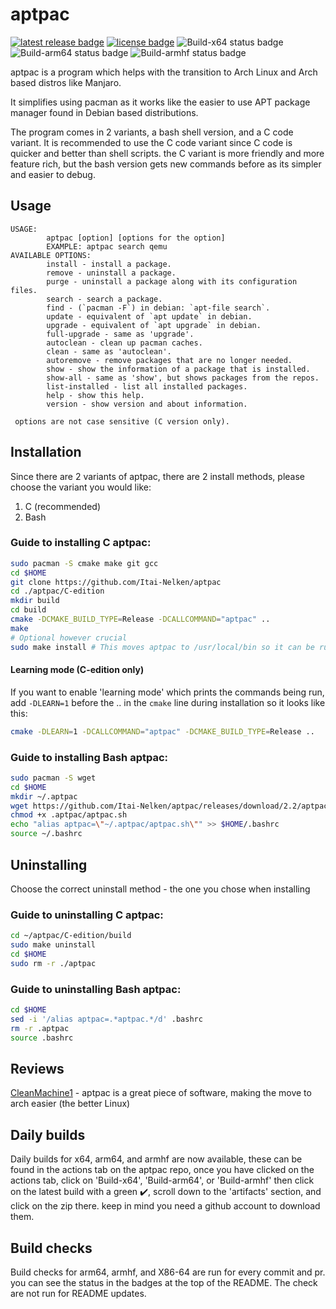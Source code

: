 # aptpac

[![latest release badge](https://img.shields.io/github/v/release/Itai-Nelken/aptpac?include_prereleases&style=flat-square)](github.com/Itai-Nelken/aptpac/releases/latest) [![license badge](https://img.shields.io/github/license/Itai-Nelken/aptpac?style=flat-square)](https://github.com/Itai-Nelken/aptpac/blob/main/LICENSE) ![Build-x64 status badge](https://img.shields.io/github/workflow/status/Itai-Nelken/aptpac/Build-x64?label=Build%20x64&style=flat-square) ![Build-arm64 status badge](https://img.shields.io/github/workflow/status/Itai-Nelken/aptpac/Build-arm64?label=Build%20arm64&style=flat-square) ![Build-armhf status badge](https://img.shields.io/github/workflow/status/Itai-Nelken/aptpac/Build-armhf?label=Build%20armhf&style=flat-square)


aptpac is a program which helps with the transition to Arch Linux and Arch based distros like Manjaro.

It simplifies using pacman as it works like the easier to use APT package manager found in Debian based distributions.

The program comes in 2 variants, a bash shell version, and a C code variant.
It is recommended to use the C code variant since C code is quicker and better than shell scripts. the C variant is more friendly and more feature rich, but the bash version gets new commands before as its simpler and easier to debug.

## Usage

```
USAGE:
        aptpac [option] [options for the option]
        EXAMPLE: aptpac search qemu
AVAILABLE OPTIONS:
        install - install a package.
        remove - uninstall a package.
        purge - uninstall a package along with its configuration files.
        search - search a package.
        find - (`pacman -F`) in debian: `apt-file search`.
        update - equivalent of `apt update` in debian.
        upgrade - equivalent of `apt upgrade` in debian.
        full-upgrade - same as 'upgrade'.
        autoclean - clean up pacman caches.
        clean - same as 'autoclean'.
        autoremove - remove packages that are no longer needed.
        show - show the information of a package that is installed.
        show-all - same as 'show', but shows packages from the repos.
        list-installed - list all installed packages.
        help - show this help.
        version - show version and about information.
        
 options are not case sensitive (C version only).
```

## Installation

Since there are 2 variants of aptpac, there are 2 install methods, please choose the variant you would like:

1) C (recommended)<br>
2) Bash

### Guide to installing C aptpac:

``` bash
sudo pacman -S cmake make git gcc
cd $HOME
git clone https://github.com/Itai-Nelken/aptpac
cd ./aptpac/C-edition
mkdir build
cd build 
cmake -DCMAKE_BUILD_TYPE=Release -DCALLCOMMAND="aptpac" ..
make
# Optional however crucial
sudo make install # This moves aptpac to /usr/local/bin so it can be run easily
```
#### Learning mode (C-edition only)
If you want to enable 'learning mode' which prints the commands being run, add  `-DLEARN=1` before the .. in the `cmake` line during installation so it looks like this:<br>
```bash
cmake -DLEARN=1 -DCALLCOMMAND="aptpac" -DCMAKE_BUILD_TYPE=Release ..
```

### Guide to installing Bash aptpac:

``` bash
sudo pacman -S wget
cd $HOME
mkdir ~/.aptpac
wget https://github.com/Itai-Nelken/aptpac/releases/download/2.2/aptpac.sh -O ~/.aptpac/aptpac.sh
chmod +x .aptpac/aptpac.sh
echo "alias aptpac=\"~/.aptpac/aptpac.sh\"" >> $HOME/.bashrc
source ~/.bashrc
```

## Uninstalling

Choose the correct uninstall method - the one you chose when installing

### Guide to uninstalling C aptpac:

``` bash
cd ~/aptpac/C-edition/build
sudo make uninstall
cd $HOME
sudo rm -r ./aptpac
```

### Guide to uninstalling Bash aptpac:

``` bash
cd $HOME
sed -i '/alias aptpac=.*aptpac.*/d' .bashrc
rm -r .aptpac
source .bashrc
```

## Reviews

<a href="https://github.com/CleanMachine1" target="_blank">CleanMachine1</a> - aptpac is a great piece of software, making the move to arch easier (the better Linux)

## Daily builds

Daily builds for x64, arm64, and armhf are now available, these can be found in the actions tab on the aptpac repo, once you have clicked on the actions tab, click on 'Build-x64', 'Build-arm64', or 'Build-armhf' then
click on the latest build with a green ✔️, scroll down to the 'artifacts' section, and click on the zip there.
keep in mind you need a github account to download them.

## Build checks

Build checks for arm64, armhf, and X86-64 are run for every commit and pr. you can see the status in the badges at the top of the README.
The check are not run for README updates.
